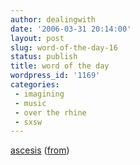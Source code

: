 ```yaml
---
author: dealingwith
date: '2006-03-31 20:14:00'
layout: post
slug: word-of-the-day-16
status: publish
title: word of the day
wordpress_id: '1169'
categories:
 - imagining
 - music
 - over the rhine
 - sxsw
---
```


[ascesis][1] ([from][2])

   [1]: http://dictionary.reference.com/search?q=ascesis

   [2]: http://spurious.typepad.com/spurious/2006/03/the_third_time.html

